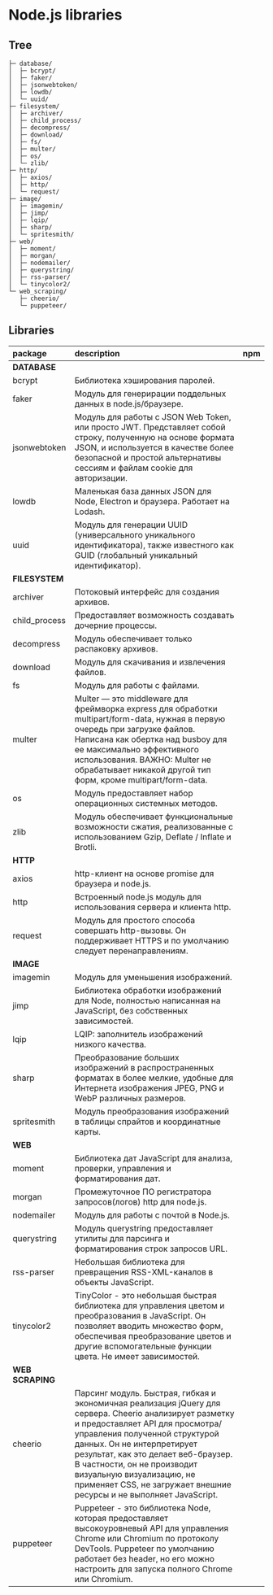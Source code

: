 Node.js libraries
===


Tree
---
    ├─ database/
    │  ├─ bcrypt/
    │  ├─ faker/
    │  ├─ jsonwebtoken/
    │  ├─ lowdb/
    │  └─ uuid/
    ├─ filesystem/
    │  ├─ archiver/
    │  ├─ child_process/
    │  ├─ decompress/
    │  ├─ download/
    │  ├─ fs/
    │  ├─ multer/
    │  ├─ os/
    │  └─ zlib/
    ├─ http/
    │  ├─ axios/
    │  ├─ http/
    │  └─ request/
    ├─ image/
    │  ├─ imagemin/
    │  ├─ jimp/
    │  ├─ lqip/
    │  ├─ sharp/
    │  └─ spritesmith/
    ├─ web/
    │  ├─ moment/
    │  ├─ morgan/
    │  ├─ nodemailer/
    │  ├─ querystring/
    │  ├─ rss-parser/
    │  └─ tinycolor2/
    └─ web_scraping/
       ├─ cheerio/
       └─ puppeteer/


Libraries
---
package           | description | npm
:---              | :--- | :---
**DATABASE**      |
bcrypt            | Библиотека хэширования паролей.
faker             | Модуль для генерирации поддельных данных в node.js/браузере.
jsonwebtoken      | Модуль для работы с JSON Web Token, или просто JWT. Представляет собой строку, полученную на основе формата JSON, и используется в качестве более безопасной и простой альтернативы сессиям и файлам cookie для авторизации.
lowdb             | Маленькая база данных JSON для Node, Electron и браузера. Работает на Lodash.
uuid              | Модуль для генерации UUID (универсального уникального идентификатора), также известного как GUID (глобальный уникальный идентификатор).
**FILESYSTEM**    |
archiver          | Потоковый интерфейс для создания архивов.
child_process     | Предоставляет возможность создавать дочерние процессы.
decompress        | Модуль обеспечивает только распаковку архивов.
download          | Модуль для скачивания и извлечения файлов.
fs                | Модуль для работы с файлами.
multer            | Multer — это middleware для фреймворка express для обработки multipart/form-data, нужная в первую очередь при загрузке файлов. Написана как обертка над busboy для ее максимально эффективного использования. ВАЖНО: Multer не обрабатывает никакой другой тип форм, кроме multipart/form-data.
os                | Модуль предоставляет набор операционных системных методов.
zlib              | Модуль обеспечивает функциональные возможности сжатия, реализованные с использованием Gzip, Deflate / Inflate и Brotli.
**HTTP**          | 
axios             | http-клиент на основе promise для браузера и node.js.
http              | Встроенный node.js модуль для использования сервера и клиента http.
request           | Модуль для простого способа совершать http-вызовы. Он поддерживает HTTPS и по умолчанию следует перенаправлениям.
**IMAGE**         |
imagemin          | Модуль для уменьшения изображений.
jimp              | Библиотека обработки изображений для Node, полностью написанная на JavaScript, без собственных зависимостей.
lqip              | LQIP: заполнитель изображений низкого качества.
sharp             | Преобразование больших изображений в распространенных форматах в более мелкие, удобные для Интернета изображения JPEG, PNG и WebP различных размеров.
spritesmith       | Модуль преобразования изображений в таблицы спрайтов и координатные карты.
**WEB**           |
moment            | Библиотека дат JavaScript для анализа, проверки, управления и форматирования дат.
morgan            | Промежуточное ПО регистратора запросов(логов) http для node.js.
nodemailer        | Модуль для работы с почтой в Node.js.
querystring       | Модуль querystring предоставляет утилиты для парсинга и форматирования строк запросов URL. 
rss-parser        | Небольшая библиотека для превращения RSS-XML-каналов в объекты JavaScript.
tinycolor2        | TinyColor - это небольшая быстрая библиотека для управления цветом и преобразования в JavaScript. Он позволяет вводить множество форм, обеспечивая преобразование цветов и другие вспомогательные функции цвета. Не имеет зависимостей.
**WEB SCRAPING**  |
cheerio           | Парсинг модуль. Быстрая, гибкая и экономичная реализация jQuery для сервера. Cheerio анализирует разметку и предоставляет API для просмотра/управления полученной структурой данных. Он не интерпретирует результат, как это делает веб-браузер. В частности, он не производит визуальную визуализацию, не применяет CSS, не загружает внешние ресурсы и не выполняет JavaScript.
puppeteer         | Puppeteer - это библиотека Node, которая предоставляет высокоуровневый API для управления Chrome или Chromium по протоколу DevTools. Puppeteer по умолчанию работает без header, но его можно настроить для запуска полного Chrome или Chromium.

